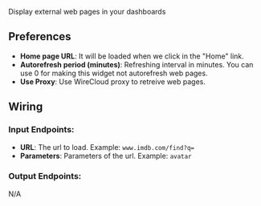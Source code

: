 Display external web pages in your dashboards

## Preferences

- **Home page URL**: It will be loaded when we click in the "Home" link.
- **Autorefresh period (minutes)**: Refreshing interval in minutes. You can use 0 for making this widget not autorefresh web pages.
- **Use Proxy**: Use WireCloud proxy to retreive web pages.

## Wiring

### Input Endpoints:

- **URL**: The url to load. Example: `www.imdb.com/find?q=`
- **Parameters**: Parameters of the url. Example: `avatar`

### Output Endpoints:

N/A

